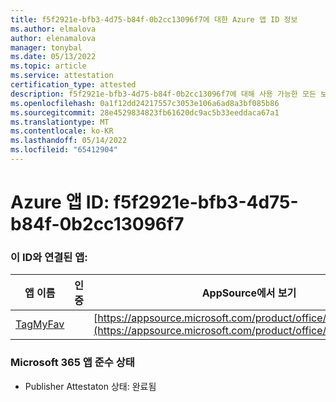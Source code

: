 ```yaml
---
title: f5f2921e-bfb3-4d75-b84f-0b2cc13096f7에 대한 Azure 앱 ID 정보
ms.author: elmalova
author: elenamalova
manager: tonybal
ms.date: 05/13/2022
ms.topic: article
ms.service: attestation
certification_type: attested
description: f5f2921e-bfb3-4d75-b84f-0b2cc13096f7에 대해 사용 가능한 모든 보안 및 규정 준수 정보입니다.
ms.openlocfilehash: 0a1f12dd24217557c3053e106a6ad8a3bf085b86
ms.sourcegitcommit: 28e4529834823fb61620dc9ac5b33eeddaca67a1
ms.translationtype: MT
ms.contentlocale: ko-KR
ms.lasthandoff: 05/14/2022
ms.locfileid: "65412904"
---
```

# <a name="azure-app-id-f5f2921e-bfb3-4d75-b84f-0b2cc13096f7"></a>Azure 앱 ID: f5f2921e-bfb3-4d75-b84f-0b2cc13096f7


### <a name="apps-associated-with-this-id"></a>이 ID와 연결된 앱:
| **앱 이름** | **인증** | **AppSource에서 보기** |
|--------------|---------------|-----------------------|
| [TagMyFav](../forward/WA200002713.md) |  | [https://appsource.microsoft.com/product/office/WA200002713](https://appsource.microsoft.com/product/office/WA200002713) |

### <a name="microsoft-365-app-compliance-status"></a>Microsoft 365 앱 준수 상태
- Publisher Attestaton 상태: 완료됨
